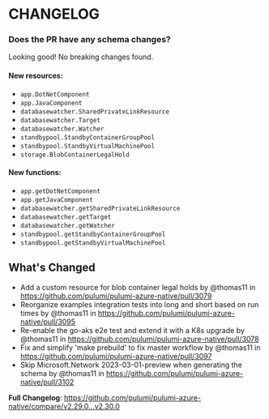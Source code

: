 # CHANGELOG

### Does the PR have any schema changes?

Looking good! No breaking changes found.

#### New resources:

- `app.DotNetComponent`
- `app.JavaComponent`
- `databasewatcher.SharedPrivateLinkResource`
- `databasewatcher.Target`
- `databasewatcher.Watcher`
- `standbypool.StandbyContainerGroupPool`
- `standbypool.StandbyVirtualMachinePool`
- `storage.BlobContainerLegalHold`

#### New functions:

- `app.getDotNetComponent`
- `app.getJavaComponent`
- `databasewatcher.getSharedPrivateLinkResource`
- `databasewatcher.getTarget`
- `databasewatcher.getWatcher`
- `standbypool.getStandbyContainerGroupPool`
- `standbypool.getStandbyVirtualMachinePool`

<!-- Release notes generated using configuration in .github/release.yml at v2.30.0 -->

## What's Changed
* Add a custom resource for blob container legal holds by @thomas11 in https://github.com/pulumi/pulumi-azure-native/pull/3079
* Reorganize examples integration tests into long and short based on run times by @thomas11 in https://github.com/pulumi/pulumi-azure-native/pull/3095
* Re-enable the go-aks e2e test and extend it with a K8s upgrade by @thomas11 in https://github.com/pulumi/pulumi-azure-native/pull/3078
* Fix and simplify 'make prebuild' to fix master workflow by @thomas11 in https://github.com/pulumi/pulumi-azure-native/pull/3097
* Skip Microsoft.Network 2023-03-01-preview when generating the schema by @thomas11 in https://github.com/pulumi/pulumi-azure-native/pull/3102


**Full Changelog**: https://github.com/pulumi/pulumi-azure-native/compare/v2.29.0...v2.30.0